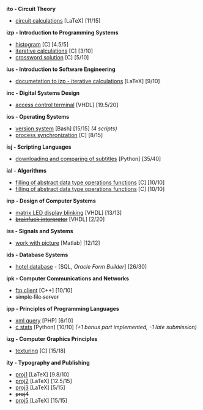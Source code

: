**ito - Circuit Theory**
- [circuit calculations](../tree/master/ito/proj.tex) [LaTeX] [11/15]

**izp - Introduction to Programming Systems**
- [histogram](../tree/master/izp/proj1/proj1.c) [C] [4.5/5]
- [iterative calculations](../tree/master/izp/proj1/proj2.c) [C] [3/10]
- [crossword solution](../tree/master/izp/proj1/proj3.c) [C] [5/10]

**ius - Introduction to Software Engineering**
- [documetation to izp - iterative calculations](../tree/master/ius/proj2.tex) [LaTeX] [9/10]

**inc - Digital Systems Design**
- [access control terminal](../tree/master/inc/fsm.vhd) [VHDL] [19.5/20]

**ios - Operating Systems**
- [version system](../tree/master/ios/proj1/) [Bash] [15/15] *(4 scripts)*
- [process synchronization](../tree/master/ios/proj2/santa.c) [C] [8/15]

**isj - Scripting Languages**
- [downloading and comparing of subtitles](../tree/master/isj/titles.py) [Python] [35/40]

**ial - Algorithms**
- [filling of abstract data type operations functions](../tree/master/ial/du1/) [C] [10/10]
- [filling of abstract data type operations functions](../tree/master/ial/du2/) [C] [10/10]

**inp - Design of Computer Systems**
- [matrix LED display blinking](../tree/master/inp/proj1/fpga/ledc8x8.vhd) [VHDL] [13/13]
- [~~brainfuck interpreter~~](../tree/master/inp/proj2/cpu_nedokoncene.vhd) [VHDL] [2/20]

**iss - Signals and Systems**
- [work with picture](../tree/master/iss/reseni.m) [Matlab] [12/12]

**ids - Database Systems**
- [hotel database](../tree/master/ids/projekt) - [SQL, *Oracle Form Builder*] [26/30]

**ipk - Computer Communications and Networks**
- [ftp client](../tree/master/ipk/projekt1/ftpclient.cpp) [C++] [10/10]
- ~~simple file server~~

**ipp - Principles of Programming Languages**
- [xml query](../tree/master/ipp/proj1/xqr.php) [PHP] [6/10]
- [c stats](../tree/master/ipp/proj2/cst.py) [Python] [10/10] *(+1 bonus part implemented, -1 late submission)*

**izg - Computer Graphics Principles**
- [texturing](../tree/master/izg/projekt/student.c) [C] [15/18]

**ity - Typography and Publishing**
- [proj1](../tree/master/ity/proj1/proj1.tex) [LaTeX] [9.8/10]
- [proj2](../tree/master/ity/proj2/proj2.tex) [LaTeX] [12.5/15]
- [proj3](../tree/master/ity/proj3/proj3.tex) [LaTeX] [5/15]
- ~~proj4~~
- [proj5](../tree/master/ity/proj5/proj5.tex) [LaTeX] [15/15]
